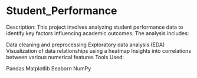 # Student_Performance
Description: This project involves analyzing student performance data to identify key factors influencing academic outcomes. The analysis includes:

Data cleaning and preprocessing
Exploratory data analysis (EDA)
Visualization of data relationships using a heatmap
Insights into correlations between various numerical features
Tools Used:

Pandas
Matplotlib
Seaborn
NumPy
